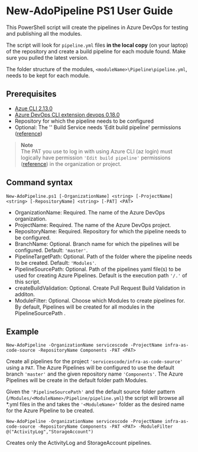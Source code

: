 # New-AdoPipeline PS1 User Guide

This PowerShell script will create the pipelines in Azure DevOps for testing and publishing all the modules.

The script will look for `pipeline.yml` files **in the local copy** (on your laptop) of the repository and create a build pipeline for each module found. Make sure you pulled the latest version.

The folder structure of the modules, `<moduleName>\Pipeline\pipeline.yml`, needs to be kept for each module.

## Prerequisites

- [Azue CLI 2.13.0](https://docs.microsoft.com/en-us/cli/azure/install-azure-cli?view=azure-cli-latest)
- [Azure DevOps CLI extension devops 0.18.0](https://docs.microsoft.com/en-us/azure/devops/cli/?view=azure-devops)
- Repository for which the pipeline needs to be configured
- Optional: The '<ProjectName>' Build Service needs 'Edit build pipeline' permissions ([reference](https://docs.microsoft.com/en-us/azure/devops/pipelines/policies/permissions?view=azure-devops#pipeline-permissions))

> **Note** <br>
>The PAT you use to log in with using Azure CLI (az login) must logically have permission `'Edit build pipeline'` permissions ([reference](https://docs.microsoft.com/en-us/azure/devops/pipelines/policies/permissions?view=azure-devops#pipeline-permissions)) in the organization or project.

## Command syntax

```
New-AdoPipeline.ps1 [-OrganizationName] <string> [-ProjectName] <string> [-RepositoryName] <string> [-PAT] <PAT>
```

- OrganizationName: Required. The name of the Azure DevOps organization.
- ProjectName: Required. The name of the Azure DevOps project.
- RepositoryName: Required. Repository for which the pipeline needs to be configured.
- BranchName: Optional. Branch name for which the pipelines will be configured. Default: `'master'`.
- PipelineTargetPath: Optional. Path of the folder where the pipeline needs to be created. Default: `'Modules'`.
- PipelineSourcePath: Optional. Path of the pipelines yaml file(s) to be used for creating Azure Pipelines. Default is the execution path `'/.'` of this script.
- createBuildValidation: Optional. Create Pull Request Build Validation in additon.
- ModuleFilter: Optional. Choose which Modules to create pipelines for. By default, Pipelines will be created for all modules in the PipelineSourcePath .

## Example

`New-AdoPipeline -OrganizationName servicescode -ProjectName infra-as-code-source -RepositoryName Components -PAT <PAT>`

Create all pipelines for the project `'servicescode/infra-as-code-source'` using a `PAT`.
The Azure Pipelines will be configured to use the default branch `'master'` and the given repository name `'Components'`.
The Azure Pipelines will be create in the default folder path Modules.

Given the `'PipelineSourcePath'` and the default source folder pattern (`/Modules/<ModuleName>/Pipeline/pipeline.yml`) the script will browse all *.yml files in the 
and takes the `'<ModuleName>'` folder as the desired name for the Azure Pipeline to be created.

`New-AdoPipeline -OrganizationName servicescode -ProjectName infra-as-code-source -RepositoryName Components -PAT <PAT> -ModuleFilter @("ActivityLog","StorageAccount")`

Creates only the ActivityLog and StorageAccount pipelines.
